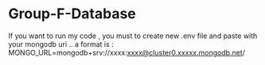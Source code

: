 # Group-F-Database

If you want to run my code , you must to create new .env file and paste with your mongodb uri .. a format is : MONGO_URL=mongodb+srv://xxxx:xxxx@cluster0.xxxxx.mongodb.net/
